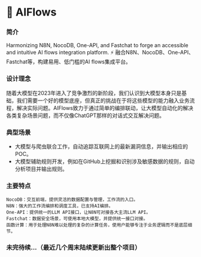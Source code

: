 # 🤔 AIFlows

### 简介

Harmonizing N8N, NocoDB, One-API, and Fastchat to forge an accessible and intuitive AI flows integration platform. ⚡ 融合N8N、NocoDB、One-API、Fastchat等，构建易用、低门槛的AI flows集成平台。

### 设计理念

随着大模型在2023年进入了竞争激烈的新阶段，我们认识到大模型本身只是基础，我们需要一个好的模型底座，但真正的挑战在于将这些模型的能力融入业务流程，解决实际问题。AIFlows致力于通过简单的编排联动，让大模型自动化的解决各类复杂场景问题，而不仅像ChatGPT那样的对话式交互解决问题。



### 典型场景

* 大模型与爬虫联合工作，自动追踪互联网上的最新漏洞信息，并输出相应的POC。
* 大模型辅助规则开发，例如在GitHub上挖掘和识别涉及敏感数据的规则，自动分析项目并输出规则。



### 主要特点

```
NocoDB：交互前端，提供灵活的数据配置与管理，工作流的入口。
N8N：强大的工作流编排和调度工具，已支持AI编排。
One-API：提供统一的LLM API接口，让N8N可对接各大主流LLM API。
Fastchat：数据安全场景，可使用本地大模型，并提供统一接口对接。
函数计算：用于处理N8N难以处理的复杂的计算任务，使用户能够专注于业务逻辑而不是底层细节。
```



### 未完待续...（最近几个周末陆续更新出整个项目）

